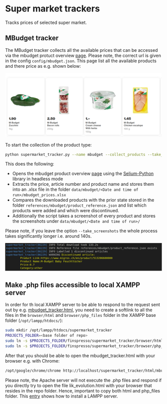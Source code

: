 # Super market trackers

Tracks prices of selected super market.

## MBudget tracker

The MBudget tracker collects all the available prices that can be accessed via the mbudget protuct overview [page](https://www.migros.ch/en/brand/m-budget). Please note, the correct url is given in the config `config/mbudget.json`. This page list all the available products and there price as e.g. shown below:

![mbudget_base](images/mbudget_base.png)

To start the collection of the product type:

```sh
python supermarket_tracker.py --name mbudget --collect_products --take_screenshots
```

This does the following:

- Opens the mbudget product overview [page](https://www.migros.ch/en/brand/m-budget) using the [Selium-Python](https://selenium-python.readthedocs.io/) library in headless mode
- Extracts the price, article number and product name and stores them into an .xlsx file in the folder `data/mbudget/<Date and time of run>/mbudget_prices.xlsx`
- Compares the downloaded products with the prior state stored in the folder `references/mbudget/product_reference.json` and list which products were added and which were discontinued.
- Additionally the script takes a screenshot of every product and stores the screenshots under `data/mbudget/<Date and time of run>/`

Please note, if you leave the option `--take_screenshots` the whole process takes significantly longer i.e. around 140s.

![collect](images/collect.png)

## Make .php files accessible to local XAMPP server

In order for th local XAMPP server to be able to respond to the request sent out by e.g. [mbudget_tracker.html](browser/html/mbudget_tracker.html), you need to create a softlink to all the files in the `browser/html` and `browser/php_files` folder in the XAMPP base folder (`/opt/lampp/htdocs/`):

```sh
sudo mkdir /opt/lampp/htdocs/supermarket_tracker
PROJECTS_FOLDER=<base folder of repo>
sudo ln -s $PROJECTS_FOLDER/finspresso/supermarket_tracker/browser/html /opt/lampp/htdocs/supermarket_tracker/html
sudo ln -s $PROJECTS_FOLDER/finspresso/supermarket_tracker/browser/php_files /opt/lampp/htdocs/supermarket_tracker/php_files
```

After that you should be able to open the mbudget_tracker.html with your browser e.g. with Chrome:

```sh
/opt/google/chrome/chrome http://localhost/supermarket_tracker/html/mbudget_tracker.html
```

Please note, the Apache server will not execute the .php files and respond if you directly try to open the file lik_evolution.html with your browser that resides in the repo folder. Hence, important to copy both html and php_files folder. This [entry](https://github.com/finspresso/finspresso/tree/master/inflation#intall-xampp-server) shows how to install a LAMPP server.
